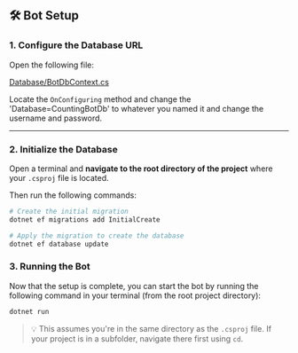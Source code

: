 ## 🛠️ Bot Setup


### 1. Configure the Database URL

Open the following file:

[Database/BotDbContext.cs](/Database/BotDbContext.cs#L15)

Locate the `OnConfiguring` method and change the 'Database=CountingBotDb' to whatever you named it and change the username and password.

---

### 2. Initialize the Database

Open a terminal and **navigate to the root directory of the project** where your `.csproj` file is located.

Then run the following commands:

```bash
# Create the initial migration
dotnet ef migrations add InitialCreate

# Apply the migration to create the database
dotnet ef database update
```

### 3. Running the Bot

Now that the setup is complete, you can start the bot by running the following command in your terminal (from the root project directory):

```bash
dotnet run
````

> 💡 This assumes you're in the same directory as the `.csproj` file. If your project is in a subfolder, navigate there first using `cd`.
